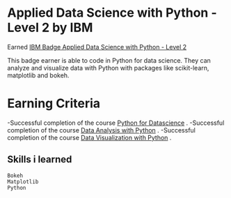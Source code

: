 # Applied Data Science with Python - Level 2 by IBM

Earned [IBM Badge Applied Data Science with Python - Level 2 ](https://www.youracclaim.com/badges/f7a7f677-0df7-4e33-bf56-45ffe714a120)

This badge earner is able to code in Python for data science. They can analyze and visualize data with Python with packages like scikit-learn, matplotlib and bokeh.

# Earning Criteria

-Successful completion of the course [Python for Datascience](https://github.com/gurudutt09/Data-Science-courses-and-certificates/tree/main/Python%20for%20Data%20Science-IBM) .
-Successful completion of the course [Data Analysis with Python](https://github.com/gurudutt09/Data-Science-courses-and-certificates/tree/main/Data%20Analysis%20with%20Python-IBM) .
-Successful completion of the course [Data Visualization with Python](https://github.com/gurudutt09/Data-Science-courses-and-certificates/tree/main/Data%20Visualization%20with%20Python) .


## Skills i learned
    Bokeh
    Matplotlib
    Python
